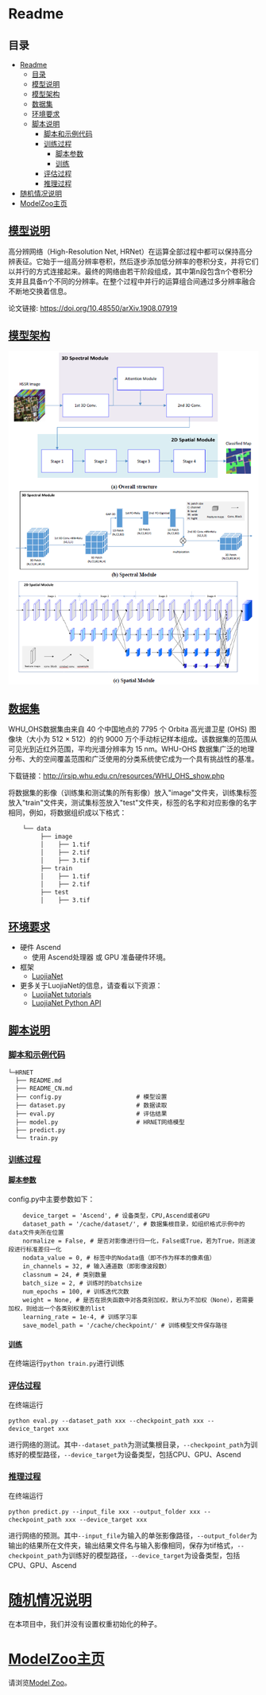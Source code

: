 # Readme
## 目录

- [Readme](#readme)
  - [目录](#目录)
  - [模型说明](#模型说明)
  - [模型架构](#模型架构)
  - [数据集](#数据集)
  - [环境要求](#环境要求)
  - [脚本说明](#脚本说明)
    - [脚本和示例代码](#脚本和示例代码)
    - [训练过程](#训练过程)
      - [脚本参数](#脚本参数)
      - [训练](#训练)
    - [评估过程](#评估过程)
    - [推理过程](#推理过程)
- [随机情况说明](#随机情况说明)
- [ModelZoo主页](#modelzoo主页)

## [模型说明](#目录)

高分辨网络（High-Resolution Net, HRNet）在运算全部过程中都可以保持高分辨表征。它始于一组高分辨率卷积，然后逐步添加低分辨率的卷积分支，并将它们以并行的方式连接起来。最终的网络由若干阶段组成，其中第n段包含n个卷积分支并且具备n个不同的分辨率。在整个过程中并行的运算组合间通过多分辨率融合不断地交换着信息。

论文链接: https://doi.org/10.48550/arXiv.1908.07919

## [模型架构](#目录)

![网络示意图](image.png)

## [数据集](#目录)

WHU_OHS数据集由来自 40 个中国地点的 7795 个 Orbita 高光谱卫星 (OHS) 图像块（大小为 512 × 512）的约 9000 万个手动标记样本组成。该数据集的范围从可见光到近红外范围，平均光谱分辨率为 15 nm。WHU-OHS 数据集广泛的地理分布、大的空间覆盖范围和广泛使用的分类系统使它成为一个具有挑战性的基准。

下载链接：http://irsip.whu.edu.cn/resources/WHU_OHS_show.php

将数据集的影像（训练集和测试集的所有影像）放入"image"文件夹，训练集标签放入"train"文件夹，测试集标签放入"test"文件夹，标签的名字和对应影像的名字相同，例如，将数据组织成以下格式：
```    
    └── data
         ├── image
         │    ├── 1.tif
         │    ├── 2.tif
         │    ├── 3.tif
         ├── train
         │    ├── 1.tif
         │    ├── 2.tif
         ├── test
         │    ├── 3.tif
```

## [环境要求](#目录)
- 硬件 Ascend
    - 使用 Ascend处理器 或 GPU 准备硬件环境。
- 框架
    - [LuojiaNet](http://58.48.42.237/luojiaNet/)
- 更多关于LuojiaNet的信息，请查看以下资源：
    - [LuojiaNet tutorials](http://58.48.42.237/luojiaNet/tutorial/quickstart/)
    - [LuojiaNet Python API](http://58.48.42.237/luojiaNet/luojiaNetapi/)

## [脚本说明](#目录)

### [脚本和示例代码](#目录)

```text
└─HRNET
  ├── README.md
  ├── README_CN.md
  ├── config.py                     # 模型设置
  ├── dataset.py                    # 数据读取
  ├── eval.py                       # 评估结果
  ├── model.py                      # HRNET网络模型
  ├── predict.py
  └── train.py
```


### [训练过程](#目录)

#### [脚本参数](#目录)

config.py中主要参数如下：

```
    device_target = 'Ascend', # 设备类型，CPU,Ascend或者GPU
    dataset_path = '/cache/dataset/', # 数据集根目录，如组织格式示例中的data文件夹所在位置
    normalize = False, # 是否对影像进行归一化，False或True，若为True，则逐波段进行标准差归一化
    nodata_value = 0, # 标签中的Nodata值（即不作为样本的像素值）
    in_channels = 32, # 输入通道数（即影像波段数）
    classnum = 24, # 类别数量
    batch_size = 2, # 训练时的batchsize
    num_epochs = 100, # 训练迭代次数
    weight = None, # 是否在损失函数中对各类别加权，默认为不加权（None），若需要加权，则给出一个各类别权重的list
    learning_rate = 1e-4, # 训练学习率
    save_model_path = '/cache/checkpoint/' # 训练模型文件保存路径
```

#### [训练](#目录)
在终端运行``python train.py``进行训练

### [评估过程](#目录)
在终端运行
```
python eval.py --dataset_path xxx --checkpoint_path xxx --device_target xxx
```
进行网络的测试。其中``--dataset_path``为测试集根目录，``--checkpoint_path``为训练好的模型路径，``--device_target``为设备类型，包括CPU、GPU、Ascend

### [推理过程](#目录)

在终端运行

```
python predict.py --input_file xxx --output_folder xxx --checkpoint_path xxx --device_target xxx
```
进行网络的预测。其中``--input_file``为输入的单张影像路径，``--output_folder``为输出的结果所在文件夹，输出结果文件名与输入影像相同，保存为tif格式，``--checkpoint_path``为训练好的模型路径，``--device_target``为设备类型，包括CPU、GPU、Ascend
# [随机情况说明](#目录)

在本项目中，我们并没有设置权重初始化的种子。

# [ModelZoo主页](#目录)

请浏览[Model Zoo](https://github.com/WHULuoJiaTeam/Model_Zoo)。
